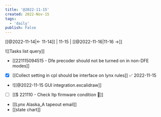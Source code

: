 ```yaml
---
title: '@2022-11-15'
created: 2022-Nov-15
tags:
  - 'daily'
publish: False
---
```


[[@2022-11-14|<- 11-14]] | 11-15 | [[@2022-11-16|11-16 ->]]

![[Tasks list query]]

- [[221115094515 - Dfe precoder should not be turned on in non-DFE modes]]
- [x] [[Collect setting in cpl should be interface on lynx rules]] ✅ 2022-11-15
- ![[@2022-11-15 GUI integration.excalidraw]]
- [ ] [[$ 221110 - Check ltp firmware condition 🔎]]
- [[Lynx Alaska_A tapeout email]]
- [[state chart]]